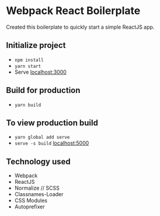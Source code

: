 # Webpack React Boilerplate
Created this boilerplate to quickly start a simple ReactJS app.

## Initialize project
- `npm install`
- `yarn start`
- Serve [localhost:3000](http://localhost:3000/)

## Build for production
- `yarn build`

## To view production build
- `yarn global add serve`
- `serve -s build` [localhost:5000](http://localhost:5000/)

## Technology used
- Webpack
- ReactJS
- Normalize // SCSS
- Classnames-Loader
- CSS Modules
- Autoprefixer